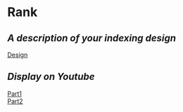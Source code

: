 # Rank
## *A description of your indexing design*
<a href="https://drive.google.com/file/d/1VBIayHg4NPvj7Nt6AzBPuifTAe93KFsn/view?usp=sharing">Design</a>
## *Display on Youtube*
<a href="https://youtu.be/D4zZv2qv-V4">Part1</a><br>
<a href="https://youtu.be/g0ta50gYHIc">Part2</a>
